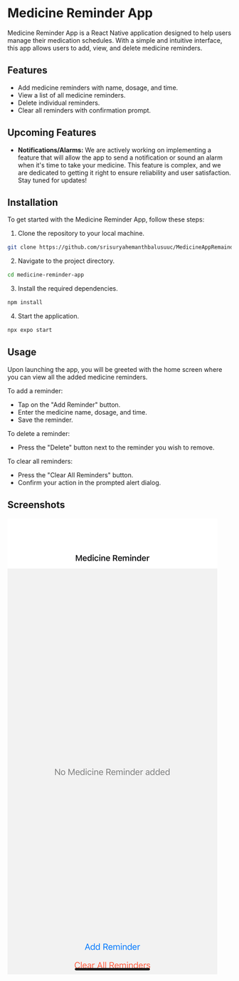 # Medicine Reminder App

Medicine Reminder App is a React Native application designed to help users manage their medication schedules. With a simple and intuitive interface, this app allows users to add, view, and delete medicine reminders.

## Features

- Add medicine reminders with name, dosage, and time.
- View a list of all medicine reminders.
- Delete individual reminders.
- Clear all reminders with confirmation prompt.

## Upcoming Features

- **Notifications/Alarms:** We are actively working on implementing a feature that will allow the app to send a notification or sound an alarm when it's time to take your medicine. This feature is complex, and we are dedicated to getting it right to ensure reliability and user satisfaction. Stay tuned for updates!

## Installation

To get started with the Medicine Reminder App, follow these steps:

1. Clone the repository to your local machine.
```bash
git clone https://github.com/srisuryahemanthbalusuuc/MedicineAppRemainder
```

2. Navigate to the project directory.
```bash
cd medicine-reminder-app
```

3. Install the required dependencies.
```bash
npm install
```

4. Start the application.
```bash
npx expo start
```

## Usage

Upon launching the app, you will be greeted with the home screen where you can view all the added medicine reminders.

To add a reminder:
- Tap on the "Add Reminder" button.
- Enter the medicine name, dosage, and time.
- Save the reminder.

To delete a reminder:
- Press the "Delete" button next to the reminder you wish to remove.

To clear all reminders:
- Press the "Clear All Reminders" button.
- Confirm your action in the prompted alert dialog.

## Screenshots

![Deta](assets/IMG_5116.PNG)
